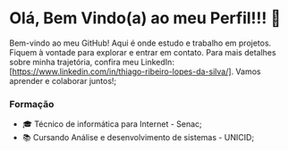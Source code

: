 # Olá, Bem Vindo(a) ao meu Perfil!!! 👋

<!--
**thiagoribeiro2003/thiagoribeiro2003** is a ✨ _special_ ✨ repository because its `README.md` (this file) appears on your GitHub profile.

Here are some ideas to get you started:

- 🔭 I’m currently working on ...
- 🌱 I’m currently learning ...
- 👯 I’m looking to collaborate on ...
- 🤔 I’m looking for help with ...
- 💬 Ask me about ...
- 📫 How to reach me: ...
- 😄 Pronouns: ...
- ⚡ Fun fact: ...
-->

Bem-vindo ao meu GitHub! Aqui é onde estudo e trabalho em projetos. Fiquem à vontade para explorar e entrar em contato. Para mais detalhes sobre minha trajetória, confira meu LinkedIn: [https://www.linkedin.com/in/thiago-ribeiro-lopes-da-silva/]. Vamos aprender e colaborar juntos!;

### Formação
- 🎓 Técnico de informática para Internet - Senac;
- 📚 Cursando Análise e desenvolvimento de sistemas - UNICID; 


 
 



